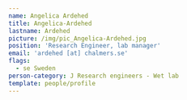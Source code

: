 ```yaml
---
name: Angelica Ardehed
title: Angelica-Ardehed
lastname: Ardehed
picture: /img/pic_Angelica-Ardehed.jpg
position: 'Research Engineer, lab manager'
email: 'ardehed [at] chalmers.se'
flags:
  - se Sweden
person-category: J Research engineers - Wet lab
template: people/profile
---
```


